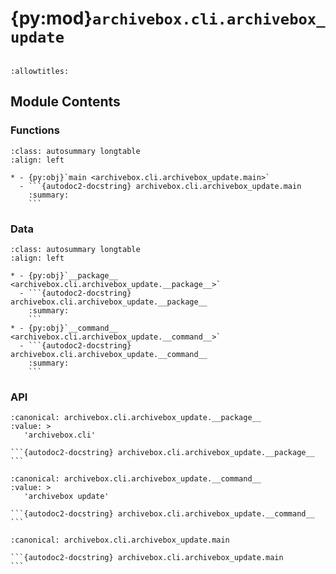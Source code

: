 # {py:mod}`archivebox.cli.archivebox_update`

```{py:module} archivebox.cli.archivebox_update
```

```{autodoc2-docstring} archivebox.cli.archivebox_update
:allowtitles:
```

## Module Contents

### Functions

````{list-table}
:class: autosummary longtable
:align: left

* - {py:obj}`main <archivebox.cli.archivebox_update.main>`
  - ```{autodoc2-docstring} archivebox.cli.archivebox_update.main
    :summary:
    ```
````

### Data

````{list-table}
:class: autosummary longtable
:align: left

* - {py:obj}`__package__ <archivebox.cli.archivebox_update.__package__>`
  - ```{autodoc2-docstring} archivebox.cli.archivebox_update.__package__
    :summary:
    ```
* - {py:obj}`__command__ <archivebox.cli.archivebox_update.__command__>`
  - ```{autodoc2-docstring} archivebox.cli.archivebox_update.__command__
    :summary:
    ```
````

### API

````{py:data} __package__
:canonical: archivebox.cli.archivebox_update.__package__
:value: >
   'archivebox.cli'

```{autodoc2-docstring} archivebox.cli.archivebox_update.__package__
```

````

````{py:data} __command__
:canonical: archivebox.cli.archivebox_update.__command__
:value: >
   'archivebox update'

```{autodoc2-docstring} archivebox.cli.archivebox_update.__command__
```

````

````{py:function} main(args: typing.Optional[typing.List[str]] = None, stdin: typing.Optional[typing.IO] = None, pwd: typing.Optional[str] = None) -> None
:canonical: archivebox.cli.archivebox_update.main

```{autodoc2-docstring} archivebox.cli.archivebox_update.main
```
````
